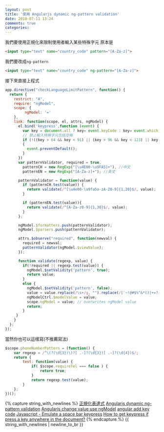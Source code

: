 ```yaml
---
layout: post
title: '使用 Angularjs dynamic ng-pattern validation'
date: 2018-07-11 13:24
comments: true
categories:
---
```

我們要使用正規化來限制使用者輸入某些特殊字元
原本是
```HTML
<input type="text" name="country_code" pattern="[A-Za-z]">
```
我們要改成`ng-pattern`
```HTML
<input type="text" name="country_code" ng-pattern="[A-Za-z]">
```
接下來直接上程式
```js
app.directive("checkLanguageLimitPattern", function() {
  return {
    restrict: "A",
    require: "ngModel",
    scope: {
         ngModel: '='
    },
    link: function(scope, el, attrs, ngModel) {
      el.bind('keypress',function (event) {
        var key = document.all ? key= event.keyCode : key= event.which;
        // 禁止輸入特殊字元包括空格
        if (!((key > 64 && key < 91) || (key > 96 && key < 123) || key === 8 || (key >= 48 && key <= 57)) || key === 32)
        {
          event.preventDefault();
        }
      })
      var patternValidator, required = true,
        patternCH = new RegExp("[\u4E00-\u9FA5]+"), //中文
        patternEN = new RegExp("[A-Za-z]+"); //英文

      patternValidator = function(value) {
        if (patternCH.test(value)) {
          return validate(/^[\u4e00-\u9fa5a-zA-Z0-9]{1,20}$/, value);
        }

        if (patternEN.test(value)){
          return validate(/^[A-Za-z0-9]{1,30}$/, value);
        }
      };

      ngModel.$formatters.push(patternValidator);
      ngModel.$parsers.push(patternValidator);

      attrs.$observe("required", function(newval) {
        required = newval;
        patternValidator(ngModel.$viewValue);
      });

      function validate(regexp, value) {
        if(!required || regexp.test(value)) {
          ngModel.$setValidity('pattern', true);
          return value;
        }
        else {
          ngModel.$setValidity('pattern', false);
          value = value.replace(/\s+/g, "").replace(/[`~!@#$%^&*()|+=?;:'",.<>\{\}\[\]\\\/]/gi, '').substr(0, 160) // 取代空格 or 特殊符號
          ngModelCtrl.$modelValue = value;
          scope.ngModel = value; // overwrites ngModel value
          return;
        }
     }
    }
  };
});
```
當然你也可以這樣寫(不推薦寫法)
```js
$scope.phoneNumberPattern = (function() {
    var regexp = /^\(?(\d{3})\)?[ .-]?(\d{3})[ .-]?(\d{4})$/;
    return {
        test: function(value) {
            if( $scope.requireTel === false ) {
                return true;
            }
            return regexp.test(value);
        }
    };
})();
```
{% capture string_with_newlines %}
[正規化表達式](http://blog.jex.tw/blog/2013/01/16/regex/)
[Angularjs dynamic ng-pattern validation](https://stackoverflow.com/questions/18900308/angularjs-dynamic-ng-pattern-validation)
[Angularjs change value use ngModel](https://stackoverflow.com/questions/22639485/angularjs-how-to-change-the-value-of-ngmodel-in-custom-directive)
[angular add key code](https://stackoverflow.com/questions/17470790/how-to-use-a-keypress-event-in-angularjs)
[Javascript - Emulate a space bar keypress](https://stackoverflow.com/questions/34017695/javascript-emulate-a-space-bar-keypress)
[How to get keypress if press a key anywhere in the document?](https://stackoverflow.com/questions/46329525/how-to-get-keypress-if-press-a-key-anywhere-in-the-document)
{% endcapture %}
{{ string_with_newlines | newline_to_br }}